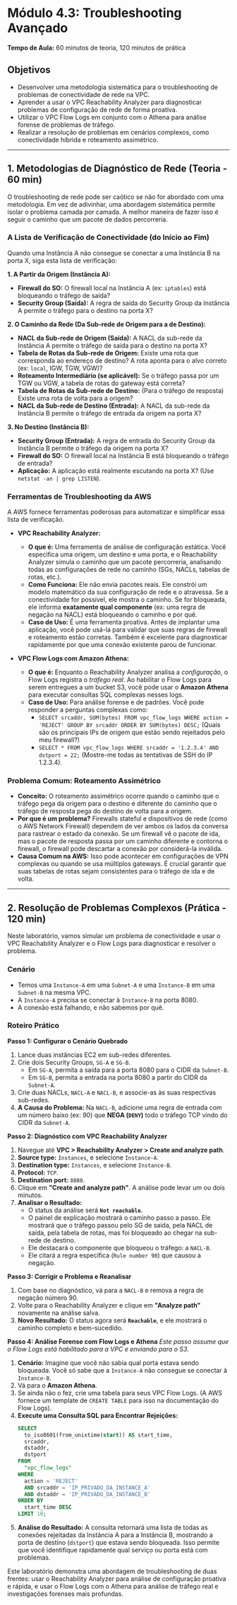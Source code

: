 # Módulo 4.3: Troubleshooting Avançado

**Tempo de Aula:** 60 minutos de teoria, 120 minutos de prática

## Objetivos

- Desenvolver uma metodologia sistemática para o troubleshooting de problemas de conectividade de rede na VPC.
- Aprender a usar o VPC Reachability Analyzer para diagnosticar problemas de configuração de rede de forma proativa.
- Utilizar o VPC Flow Logs em conjunto com o Athena para análise forense de problemas de tráfego.
- Realizar a resolução de problemas em cenários complexos, como conectividade híbrida e roteamento assimétrico.

---

## 1. Metodologias de Diagnóstico de Rede (Teoria - 60 min)

O troubleshooting de rede pode ser caótico se não for abordado com uma metodologia. Em vez de adivinhar, uma abordagem sistemática permite isolar o problema camada por camada. A melhor maneira de fazer isso é seguir o caminho que um pacote de dados percorreria.

### A Lista de Verificação de Conectividade (do Início ao Fim)

Quando uma Instância A não consegue se conectar a uma Instância B na porta X, siga esta lista de verificação:

**1. A Partir da Origem (Instância A):**
-   **Firewall do SO:** O firewall local na Instância A (ex: `iptables`) está bloqueando o tráfego de saída?
-   **Security Group (Saída):** A regra de saída do Security Group da Instância A permite o tráfego para o destino na porta X?

**2. O Caminho da Rede (Da Sub-rede de Origem para a de Destino):**
-   **NACL da Sub-rede de Origem (Saída):** A NACL da sub-rede da Instância A permite o tráfego de saída para o destino na porta X?
-   **Tabela de Rotas da Sub-rede de Origem:** Existe uma rota que corresponda ao endereço de destino? A rota aponta para o alvo correto (ex: `local`, IGW, TGW, VGW)?
-   **Roteamento Intermediário (se aplicável):** Se o tráfego passa por um TGW ou VGW, a tabela de rotas do gateway está correta?
-   **Tabela de Rotas da Sub-rede de Destino:** (Para o tráfego de resposta) Existe uma rota de volta para a origem?
-   **NACL da Sub-rede de Destino (Entrada):** A NACL da sub-rede da Instância B permite o tráfego de entrada da origem na porta X?

**3. No Destino (Instância B):**
-   **Security Group (Entrada):** A regra de entrada do Security Group da Instância B permite o tráfego da origem na porta X?
-   **Firewall do SO:** O firewall local na Instância B está bloqueando o tráfego de entrada?
-   **Aplicação:** A aplicação está realmente escutando na porta X? (Use `netstat -an | grep LISTEN`).

### Ferramentas de Troubleshooting da AWS

A AWS fornece ferramentas poderosas para automatizar e simplificar essa lista de verificação.

-   **VPC Reachability Analyzer:**
    -   **O que é:** Uma ferramenta de análise de configuração estática. Você especifica uma origem, um destino e uma porta, e o Reachability Analyzer simula o caminho que um pacote percorreria, analisando todas as configurações de rede no caminho (SGs, NACLs, tabelas de rotas, etc.).
    -   **Como Funciona:** Ele não envia pacotes reais. Ele constrói um modelo matemático da sua configuração de rede e o atravessa. Se a conectividade for possível, ele mostra o caminho. Se for bloqueada, ele informa **exatamente qual componente** (ex: uma regra de negação na NACL) está bloqueando o caminho e por quê.
    -   **Caso de Uso:** É uma ferramenta proativa. Antes de implantar uma aplicação, você pode usá-la para validar que suas regras de firewall e roteamento estão corretas. Também é excelente para diagnosticar rapidamente por que uma conexão existente parou de funcionar.

-   **VPC Flow Logs com Amazon Athena:**
    -   **O que é:** Enquanto o Reachability Analyzer analisa a *configuração*, o Flow Logs registra o *tráfego real*. Ao habilitar o Flow Logs para serem entregues a um bucket S3, você pode usar o **Amazon Athena** para executar consultas SQL complexas nesses logs.
    -   **Caso de Uso:** Para análise forense e de padrões. Você pode responder a perguntas complexas como:
        -   `SELECT srcaddr, SUM(bytes) FROM vpc_flow_logs WHERE action = 'REJECT' GROUP BY srcaddr ORDER BY SUM(bytes) DESC;` (Quais são os principais IPs de origem que estão sendo rejeitados pelo meu firewall?)
        -   `SELECT * FROM vpc_flow_logs WHERE srcaddr = '1.2.3.4' AND dstport = 22;` (Mostre-me todas as tentativas de SSH do IP 1.2.3.4).

### Problema Comum: Roteamento Assimétrico

-   **Conceito:** O roteamento assimétrico ocorre quando o caminho que o tráfego pega da origem para o destino é diferente do caminho que o tráfego de resposta pega do destino de volta para a origem.
-   **Por que é um problema?** Firewalls stateful e dispositivos de rede (como o AWS Network Firewall) dependem de ver ambos os lados da conversa para rastrear o estado da conexão. Se um firewall vê o pacote de ida, mas o pacote de resposta passa por um caminho diferente e contorna o firewall, o firewall pode descartar a conexão por considerá-la inválida.
-   **Causa Comum na AWS:** Isso pode acontecer em configurações de VPN complexas ou quando se usa múltiplos gateways. É crucial garantir que suas tabelas de rotas sejam consistentes para o tráfego de ida e de volta.

---

## 2. Resolução de Problemas Complexos (Prática - 120 min)

Neste laboratório, vamos simular um problema de conectividade e usar o VPC Reachability Analyzer e o Flow Logs para diagnosticar e resolver o problema.

### Cenário

-   Temos uma `Instance-A` em uma `Subnet-A` e uma `Instance-B` em uma `Subnet-B` na mesma VPC.
-   A `Instance-A` precisa se conectar à `Instance-B` na porta 8080.
-   A conexão está falhando, e não sabemos por quê.

### Roteiro Prático

**Passo 1: Configurar o Cenário Quebrado**
1.  Lance duas instâncias EC2 em sub-redes diferentes.
2.  Crie dois Security Groups, `SG-A` e `SG-B`.
    -   Em `SG-A`, permita a saída para a porta 8080 para o CIDR da `Subnet-B`.
    -   Em `SG-B`, permita a entrada na porta 8080 a partir do CIDR da `Subnet-A`.
3.  Crie duas NACLs, `NACL-A` e `NACL-B`, e associe-as às suas respectivas sub-redes.
4.  **A Causa do Problema:** Na `NACL-B`, adicione uma regra de entrada com um número baixo (ex: 90) que **NEGA (`DENY`)** todo o tráfego TCP vindo do CIDR da `Subnet-A`.

**Passo 2: Diagnóstico com VPC Reachability Analyzer**
1.  Navegue até **VPC > Reachability Analyzer > Create and analyze path**.
2.  **Source type:** `Instances`, e selecione `Instance-A`.
3.  **Destination type:** `Instances`, e selecione `Instance-B`.
4.  **Protocol:** `TCP`.
5.  **Destination port:** `8080`.
6.  Clique em **"Create and analyze path"**. A análise pode levar um ou dois minutos.
7.  **Analisar o Resultado:**
    -   O status da análise será **`Not reachable`**.
    -   O painel de explicação mostrará o caminho passo a passo. Ele mostrará que o tráfego passou pelo SG de saída, pela NACL de saída, pela tabela de rotas, mas foi bloqueado ao chegar na sub-rede de destino.
    -   Ele destacará o componente que bloqueou o tráfego: a `NACL-B`.
    -   Ele citará a regra específica (`Rule number 90`) que causou a negação.

**Passo 3: Corrigir o Problema e Reanalisar**
1.  Com base no diagnóstico, vá para a `NACL-B` e remova a regra de negação número 90.
2.  Volte para o Reachability Analyzer e clique em **"Analyze path"** novamente na análise salva.
3.  **Novo Resultado:** O status agora será **`Reachable`**, e ele mostrará o caminho completo e bem-sucedido.

**Passo 4: Análise Forense com Flow Logs e Athena**
*Este passo assume que o Flow Logs está habilitado para a VPC e enviando para o S3.*
1.  **Cenário:** Imagine que você não sabia qual porta estava sendo bloqueada. Você só sabe que a `Instance-A` não consegue se conectar à `Instance-B`.
2.  Vá para o **Amazon Athena**.
3.  Se ainda não o fez, crie uma tabela para seus VPC Flow Logs. (A AWS fornece um template de `CREATE TABLE` para isso na documentação do Flow Logs).
4.  **Execute uma Consulta SQL para Encontrar Rejeições:**
    ```sql
    SELECT
      to_iso8601(from_unixtime(start)) AS start_time,
      srcaddr,
      dstaddr,
      dstport
    FROM
      "vpc_flow_logs"
    WHERE
      action = 'REJECT'
      AND srcaddr = 'IP_PRIVADO_DA_INSTANCE_A'
      AND dstaddr = 'IP_PRIVADO_DA_INSTANCE_B'
    ORDER BY
      start_time DESC
    LIMIT 10;
    ```
5.  **Análise do Resultado:** A consulta retornará uma lista de todas as conexões rejeitadas da Instância A para a Instância B, mostrando a porta de destino (`dstport`) que estava sendo bloqueada. Isso permite que você identifique rapidamente qual serviço ou porta está com problemas.

Este laboratório demonstra uma abordagem de troubleshooting de duas frentes: usar o Reachability Analyzer para análise de configuração proativa e rápida, e usar o Flow Logs com o Athena para análise de tráfego real e investigações forenses mais profundas.
